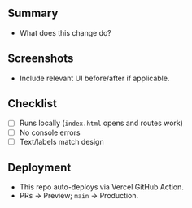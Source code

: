 ## Summary
- What does this change do?

## Screenshots
- Include relevant UI before/after if applicable.

## Checklist
- [ ] Runs locally (`index.html` opens and routes work)
- [ ] No console errors
- [ ] Text/labels match design

## Deployment
- This repo auto-deploys via Vercel GitHub Action.
- PRs → Preview; `main` → Production.

